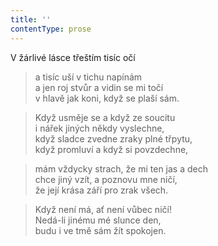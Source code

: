 ```yaml
---
title: ''
contentType: prose
---
```


V žárlivé lásce třeštím tisíc očí

> a tisíc uší v tichu napínám  
> a jen roj stvůr a vidin se mi točí  
> v hlavě jak koni, když se plaší sám.

> Když usměje se a když ze soucitu  
> i nářek jiných někdy vyslechne,  
> když sladce zvedne zraky plné třpytu,  
> když promluví a když si povzdechne,

> mám vždycky strach, že mi ten jas a dech  
> chce jiný vzít, a poznovu mne ničí,  
> že její krása září pro zrak všech.

> Když není má, ať není vůbec ničí!  
> Nedá-li jinému mé slunce den,  
> budu i ve tmě sám žít spokojen.
